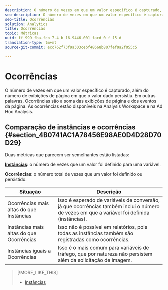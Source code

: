 ```yaml
---
description: O número de vezes em que um valor específico é capturado, além do número de exibições de página em que o valor dado persistiu. Em outras palavras, Ocorrências são a soma das exibições de página e dos eventos da página. As ocorrências estão disponíveis na Analysis Workspace e na Ad Hoc Analysis.
seo-description: O número de vezes em que um valor específico é capturado, além do número de exibições de página em que o valor dado persistiu. Em outras palavras, Ocorrências são a soma das exibições de página e dos eventos da página. As ocorrências estão disponíveis na Analysis Workspace e na Ad Hoc Analysis.
seo-title: Ocorrências
solution: Analytics
title: Ocorrências
topic: Métricas
uuid: ff 999 fba-fcb 7-4 b 16-9446-001 facd 0 f 15 d
translation-type: tm+mt
source-git-commit: ecc762f73f9a303cebf48668b807fef9a2f055c5

---
```



# Ocorrências

O número de vezes em que um valor específico é capturado, além do número de exibições de página em que o valor dado persistiu. Em outras palavras, Ocorrências são a soma das exibições de página e dos eventos da página. As ocorrências estão disponíveis na Analysis Workspace e na Ad Hoc Analysis.

## Comparação de instâncias e ocorrências {#section_4B0741AC1A78456E98AE0D4D28D70D29}

Duas métricas que parecem ser semelhantes estão listadas:

**[Instâncias](../../../components/c-variables/c-metrics/metrics-instance.md#concept_E3D0FEC81E1F4987B39CC467F19FFCFF)**: o número de vezes que um valor foi definido para uma variável.

**Ocorrências**: o número total de vezes que um valor foi definido ou persistido.

| Situação | Descrição |
|---|---|
| Ocorrências mais altas do que Instâncias | Isso é esperado de variáveis de conversão, já que ocorrências também inclui o número de vezes em que a variável foi definida (instâncias). |
| Instâncias mais altas do que Ocorrências | Isso não é possível em relatórios, pois todas as instâncias também são registradas como ocorrências. |
| Instâncias iguais a Ocorrências | Isso é o mais comum para variáveis de tráfego, que por natureza não persistem além da solicitação de imagem. |

>[!MORE_LIKE_THIS]
>
>* [Instâncias](/help/components/c-variables/c-metrics/metrics-instance.md)

